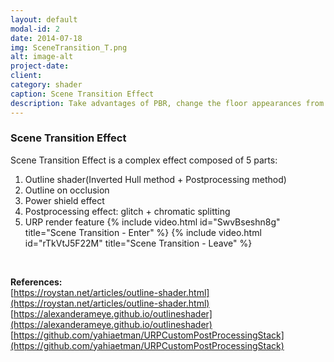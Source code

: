 ```yaml
---
layout: default
modal-id: 2
date: 2014-07-18
img: SceneTransition_T.png
alt: image-alt
project-date: 
client: 
category: shader
caption: Scene Transition Effect
description: Take advantages of PBR, change the floor appearances from dry to wet, to water puddle with ripples.
---
```

### Scene Transition Effect
Scene Transition Effect is a complex effect composed of 5 parts:
1. Outline shader(Inverted Hull method + Postprocessing method)
2. Outline on occlusion
3. Power shield effect
4. Postprocessing effect: glitch + chromatic splitting
5. URP render feature
{% include video.html id="SwvBseshn8g" title="Scene Transition - Enter" %}
{% include video.html id="rTkVtJ5F22M" title="Scene Transition - Leave" %}

&nbsp;

**References:**  
[https://roystan.net/articles/outline-shader.html](https://roystan.net/articles/outline-shader.html)
[https://alexanderameye.github.io/outlineshader](https://alexanderameye.github.io/outlineshader)
[https://github.com/yahiaetman/URPCustomPostProcessingStack](https://github.com/yahiaetman/URPCustomPostProcessingStack)